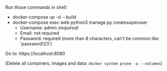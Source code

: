 Run those commands in shell:
- docker-compose up -d --build
- docker-compose exec web python3 manage.py createsuperuser
  - Username: admin _(required)_
  - Email: not required
  - Password: required (more than 8 characters, can't be common like 'password123')

Go to: https://localhost:8080

(Delete all containers, images and data:
`docker system prune -a --volumes`)

